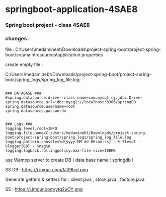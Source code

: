 # springboot-application-4SAE8
### Spring boot project - class 4SAE8





### changes : 

file : C:\Users\medaminebt\Downloads\project-spring-boot\project-spring-boot\src\main\resources\application.properties


create empty file : 


C:/Users/medaminebt/Downloads/project-spring-boot/project-spring-boot/spring_logs/spring_log_file.log







```

### DATABASE ###
#spring.datasource.driver-class-name=com.mysql.cj.jdbc.Driver
spring.datasource.url=jdbc:mysql://localhost:3306/springDB
spring.datasource.username=root
spring.datasource.password=


### Logs ###
logging.level.root=INFO
logging.file.name=C:/Users/medaminebt/Downloads/project-spring-boot/project-spring-boot/spring_logs/spring_log_file.log
logging.pattern.console=%d{yyyy-MM-dd HH:mm:ss} - %-5level - %logger{60} - %msg%n
logging.logback.rollingpolicy.max-file-size=100KB  

```






use Wampp server to create DB ( data base name :  springdb ) 



SS DB : 
https://i.imgur.com/fJt96cd.png





Generate getters & setters for : client.java , stock.java , facture.java


SS : https://i.imgur.com/ytq2uOY.png



